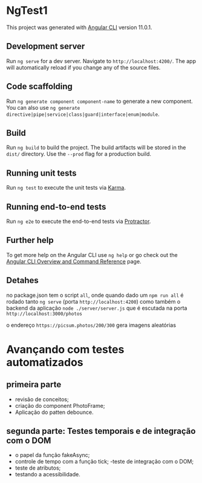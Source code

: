 # NgTest1

This project was generated with [Angular CLI](https://github.com/angular/angular-cli) version 11.0.1.

## Development server

Run `ng serve` for a dev server. Navigate to `http://localhost:4200/`. The app will automatically reload if you change any of the source files.

## Code scaffolding

Run `ng generate component component-name` to generate a new component. You can also use `ng generate directive|pipe|service|class|guard|interface|enum|module`.

## Build

Run `ng build` to build the project. The build artifacts will be stored in the `dist/` directory. Use the `--prod` flag for a production build.

## Running unit tests

Run `ng test` to execute the unit tests via [Karma](https://karma-runner.github.io).

## Running end-to-end tests

Run `ng e2e` to execute the end-to-end tests via [Protractor](http://www.protractortest.org/).

## Further help

To get more help on the Angular CLI use `ng help` or go check out the [Angular CLI Overview and Command Reference](https://angular.io/cli) page.

## Detahes

no package.json tem o script `all`, onde quando dado um `npm run all` é rodado tanto `ng serve` (porta `http://localhost:4200`) como também o backend da aplicação `node ./server/server.js` que é escutada na porta `http://localhost:3000/photos`

o endereço `https://picsum.photos/200/300` gera imagens aleatórias

# Avançando com testes automatizados

## primeira parte

- revisão de conceitos;
- criação do component PhotoFrame;
- Aplicação do patten debounce.

## segunda parte: Testes temporais e de integração com o DOM

- o papel da função fakeAsync;
- controle de tempo com a função tick;
-teste de integração com o DOM;
- teste de atributos;
- testando a acessibilidade.

